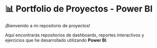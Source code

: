 # 📊 Portfolio de Proyectos - Power BI

¡Bienvenido a mi repositorio de proyectos!  

Aquí encontrarás repositorios de dashboards, reportes interactivos y ejercicios que he desarrollado utilizando **Power BI**.
